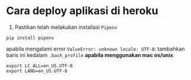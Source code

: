 # Cara deploy aplikasi di heroku
1. Pastikan telah melakukan installasi `Pipenv`
```
pip install pipenv
```
apabila mengalami error `ValueError: unknown locale: UTF-8`:
tambahkan baris ini kedalam `.bash_profile` **apabila menggunakan mac os/unix**
```
export LC_ALL=en_US.UTF-8
export LANG=en_US.UTF-8
```
